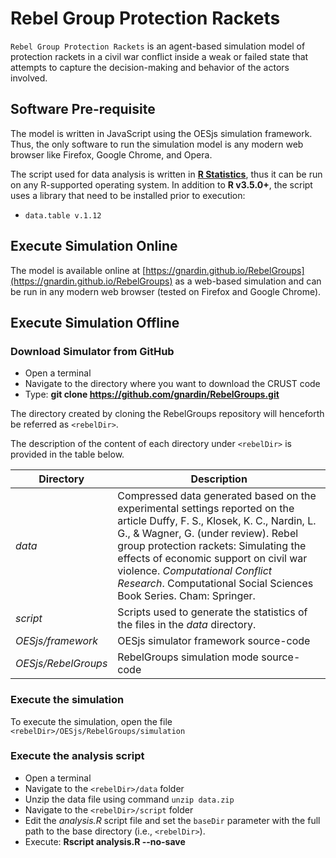 # Rebel Group Protection Rackets

`Rebel Group Protection Rackets` is an agent-based simulation model of protection rackets in a civil war conflict inside a weak or failed state that attempts to capture the decision-making and behavior of the actors involved.

## Software Pre-requisite

The model is written in JavaScript using the OESjs simulation framework. Thus, the only software to run the simulation model is any modern web browser like Firefox, Google Chrome, and Opera.

The script used for data analysis is written in [**R Statistics**](https://www.r-project.org/), thus it can be run on any R-supported operating system. In addition to **R v3.5.0+**, the script uses a library that need to be installed prior to execution:

* `data.table v.1.12`

## Execute Simulation Online

The model is available online at [https://gnardin.github.io/RebelGroups](https://gnardin.github.io/RebelGroups) as a web-based simulation and can be run in any modern web browser (tested on Firefox and Google Chrome).

## Execute Simulation Offline

### Download Simulator from GitHub

* Open a terminal
* Navigate to the directory where you want to download the CRUST code
* Type: **git clone https://github.com/gnardin/RebelGroups.git**

The directory created by cloning the RebelGroups repository will henceforth be referred as ``<rebelDir>``.

The description of the content of each directory under `<rebelDir>` is provided in the table below.

| **Directory**       | **Description**                         |
|---------------------|-----------------------------------------|
| _data_              | Compressed data generated based on the experimental settings reported on the article Duffy, F. S., Klosek, K. C., Nardin, L. G., &amp; Wagner, G. (under review). Rebel group protection rackets: Simulating the effects of economic support on civil war violence. _Computational Conflict Research_. Computational Social Sciences Book Series. Cham: Springer.|
| _script_            | Scripts used to generate the statistics of the files in the _data_ directory.
| _OESjs/framework_   | OESjs simulator framework source-code   |
| _OESjs/RebelGroups_ | RebelGroups simulation mode source-code |

### Execute the simulation

To execute the simulation, open the file `<rebelDir>/OESjs/RebelGroups/simulation`

### Execute the analysis script

* Open a terminal
* Navigate to the `<rebelDir>/data` folder
* Unzip the data file using command `unzip data.zip`
* Navigate to the `<rebelDir>/script` folder
* Edit the _analysis.R_ script file and set the `baseDir` parameter with the full path to the base directory (i.e., `<rebelDir>`).
* Execute: **Rscript analysis.R --no-save**